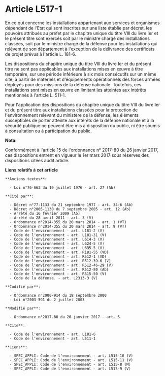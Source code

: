 # Article L517-1

En ce qui concerne les installations appartenant aux services et organismes dépendant de l'Etat qui sont inscrites sur une
liste établie par décret, les pouvoirs attribués au préfet par le chapitre unique du titre VIII du livre Ier et le présent
titre sont exercés soit par le ministre chargé des installations classées, soit par le ministre chargé de la défense pour les
installations qui relèvent de son département à l'exception de la délivrance des certificats de projet prévus à l'article L.
181-6. 

Les dispositions du chapitre unique du titre VIII du livre Ier et du présent titre ne sont pas applicables aux installations
mises en œuvre à titre temporaire, sur une période inférieure à six mois consécutifs sur un même site, à partir de matériels
et d'équipements opérationnels des forces armées déployés pour des missions de la défense nationale. Toutefois, ces
installations sont mises en œuvre en limitant les atteintes aux intérêts mentionnés à l'article L. 511-1. 

Pour l'application des dispositions du chapitre unique du titre VIII du livre Ier et du présent titre aux installations
classées pour la protection de l'environnement relevant du ministère de la défense, les éléments susceptibles de porter
atteinte aux intérêts de la défense nationale et à la sécurité publique ne peuvent être mis à disposition du public, ni être
soumis à consultation ou à participation du public.

**Nota:**

Conformément à l'article 15 de l'ordonnance n° 2017-80 du 26 janvier 2017, ces dispositions entrent en vigueur le 1er mars
2017 sous réserves des dispositions citées audit article.

**Liens relatifs à cet article**

	**Anciens textes**:

	  - Loi n°76-663 du 19 juillet 1976 - art. 27 (Ab)

	**Cité par**:

	  - Décret n°77-1133 du 21 septembre 1977 - art. 34-6 (Ab)
	  - Décret n°2005-1130 du 7 septembre 2005 - art. 12 (Ab)
	  - Arrêté du 16 février 2009 (Ab)
	  - Arrêté du 28 avril 2011 - art. 3 (V)
	  - Ordonnance n°2014-355 du 20 mars 2014 - art. 1 (VT)
	  - Ordonnance n°2014-355 du 20 mars 2014 - art. 9 (VT)
	  - Code de l'environnement - art. L181-2 (V)
	  - Code de l'environnement - art. L181-31 (V)
	  - Code de l'environnement - art. L614-3 (V)
	  - Code de l'environnement - art. L624-5 (V)
	  - Code de l'environnement - art. L635-5 (V)
	  - Code de l'environnement - art. R181-55 (VD)
	  - Code de l'environnement - art. R512-1 (VD)
	  - Code de l'environnement - art. R512-39-6 (V)
	  - Code de l'environnement - art. R512-46-29 (V)
	  - Code de l'environnement - art. R512-80 (Ab)
	  - Code de l'environnement - art. R515-50 (V)
	  - Code de la défense. - art. L2313-3 (V)

	**Codifié par**:

	  - Ordonnance n°2000-914 du 18 septembre 2000
	  - Loi n°2003-591 du 2 juillet 2003

	**Modifié par**:

	  - Ordonnance n°2017-80 du 26 janvier 2017 - art. 5

	**Cite**:

	  - Code de l'environnement - art. L181-6
	  - Code de l'environnement - art. L511-1

	**Liens**:

	  - SPEC_APPLI: Code de l'environnement - art. L515-10 (V)
	  - SPEC_APPLI: Code de l'environnement - art. L515-11 (V)
	  - SPEC_APPLI: Code de l'environnement - art. L515-8 (M)
	  - SPEC_APPLI: Code de l'environnement - art. L515-9 (V)
